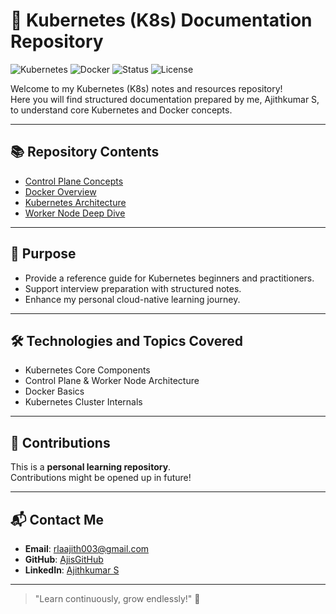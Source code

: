 # 🚀 Kubernetes (K8s) Documentation Repository

![Kubernetes](https://img.shields.io/badge/Kubernetes-1.27-blue?logo=kubernetes)
![Docker](https://img.shields.io/badge/Docker-Containerization-blue?logo=docker)
![Status](https://img.shields.io/badge/Status-Learning-informational)
![License](https://img.shields.io/badge/Maintained-Yes-brightgreen)

Welcome to my Kubernetes (K8s) notes and resources repository!  
Here you will find structured documentation prepared by me, Ajithkumar S, to understand core Kubernetes and Docker concepts.

---

## 📚 Repository Contents

- [Control Plane Concepts](./Control%20Plane_by_AK.docx)
- [Docker Overview](./Docker_by_AK.docx)
- [Kubernetes Architecture](./K8s%20Architecture_by_AK.docx)
- [Worker Node Deep Dive](./Worker%20Node_by_AK.docx)

---

## 🎯 Purpose

- Provide a reference guide for Kubernetes beginners and practitioners.
- Support interview preparation with structured notes.
- Enhance my personal cloud-native learning journey.

---

## 🛠️ Technologies and Topics Covered

- Kubernetes Core Components
- Control Plane & Worker Node Architecture
- Docker Basics
- Kubernetes Cluster Internals

---

## 🤝 Contributions

This is a **personal learning repository**.  
Contributions might be opened up in future!

---

## 📬 Contact Me

- **Email**: rlaajith003@gmail.com
- **GitHub**: [AjisGitHub](https://github.com/AjisGitHub)
- **LinkedIn**: [Ajithkumar S](https://www.linkedin.com/in/ajithkumar-subramanian-8236311a6/)

---

> "Learn continuously, grow endlessly!" 🚀
